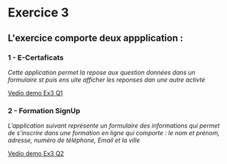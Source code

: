 # Exercice 3
## L'exercice comporte deux appplication :
### 1 - **E-Certaficats**
_Cette application permet la repose aux question données dans un formulaire st puis ens uite afficher les reponses dan une autre activté_


[Vedio demo Ex3 Q1](https://github.com/user-attachments/assets/972deb70-eb71-40ef-b1dc-fe33d929a387)

### 2 - **Formation SignUp**
_L’application suivant représente un formulaire des informations qui permet de s’inscrire dans une formation en ligne qui comporte : le nom et prénom, adresse, numéro de téléphone, Email et la ville_

[Vedio demo Ex3 Q2](https://github.com/user-attachments/assets/295891a9-6846-41d2-ab4e-133b5e34ea79)






